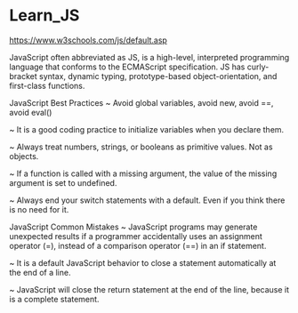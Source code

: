 # Learn_JS
https://www.w3schools.com/js/default.asp

JavaScript often abbreviated as JS, is a high-level, interpreted programming language that conforms to the ECMAScript specification. JS has curly-bracket syntax, dynamic typing, prototype-based object-orientation, and first-class functions.


JavaScript Best Practices
~ Avoid global variables, avoid new, avoid ==, avoid eval()

~ It is a good coding practice to initialize variables when you declare them.

~ Always treat numbers, strings, or booleans as primitive values. Not as objects.

~ If a function is called with a missing argument, the value of the missing argument is set to undefined.

~ Always end your switch statements with a default. Even if you think there is no need for it.


JavaScript Common Mistakes
~ JavaScript programs may generate unexpected results if a programmer accidentally uses an assignment operator (=), instead of a comparison operator (==) in an if statement.

~ It is a default JavaScript behavior to close a statement automatically at the end of a line.

~ JavaScript will close the return statement at the end of the line, because it is a complete statement.
